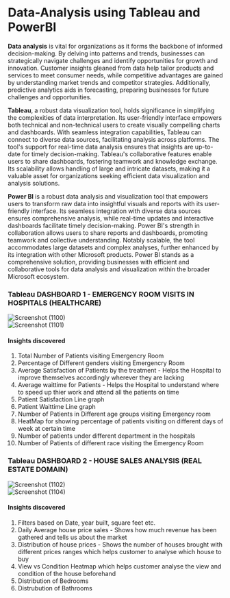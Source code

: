 # Data-Analysis using Tableau and PowerBI

**Data analysis** is vital for organizations as it forms the backbone of informed decision-making. By delving into patterns and trends, businesses can strategically navigate challenges and identify opportunities for growth and innovation. Customer insights gleaned from data help tailor products and services to meet consumer needs, while competitive advantages are gained by understanding market trends and competitor strategies. Additionally, predictive analytics aids in forecasting, preparing businesses for future challenges and opportunities.

**Tableau**, a robust data visualization tool, holds significance in simplifying the complexities of data interpretation. Its user-friendly interface empowers both technical and non-technical users to create visually compelling charts and dashboards. With seamless integration capabilities, Tableau can connect to diverse data sources, facilitating analysis across platforms. The tool's support for real-time data analysis ensures that insights are up-to-date for timely decision-making. Tableau's collaborative features enable users to share dashboards, fostering teamwork and knowledge exchange. Its scalability allows handling of large and intricate datasets, making it a valuable asset for organizations seeking efficient data visualization and analysis solutions.

**Power BI** is a robust data analysis and visualization tool that empowers users to transform raw data into insightful visuals and reports with its user-friendly interface. Its seamless integration with diverse data sources ensures comprehensive analysis, while real-time updates and interactive dashboards facilitate timely decision-making. Power BI's strength in collaboration allows users to share reports and dashboards, promoting teamwork and collective understanding. Notably scalable, the tool accommodates large datasets and complex analyses, further enhanced by its integration with other Microsoft products. Power BI stands as a comprehensive solution, providing businesses with efficient and collaborative tools for data analysis and visualization within the broader Microsoft ecosystem.

### Tableau DASHBOARD 1 - EMERGENCY ROOM VISITS IN HOSPITALS (HEALTHCARE)

![Screenshot (1100)](https://github.com/mayuriyerande/Data-Analysis-Tableau/assets/100609372/250727d4-fb5b-4c2e-98c8-22984b0accae)
<br>
![Screenshot (1101)](https://github.com/mayuriyerande/Data-Analysis-Tableau/assets/100609372/da4467d2-e5e6-4405-916a-8471b57ebfdb)

#### Insights discovered
1. Total Number of Patients visiting Emergencry Room
2. Percentage of Different genders visiting Emergencry Room
3. Average Satisfaction of  Patients by the treatment - Helps the Hospital to improve themselves accordingly wherever they are lacking
4. Average waittime for Patients - Helps the Hospital to understand where to speed up thier work and attend all the patients on time
5. Patient Satisfaction Line graph
6. Patient Waittime Line graph
7. Number of Patients in Different age groups  visiting Emergency room
8. HeatMap for showing percentage of patients visiting on different days of week at certain time
9. Number of patients under different department in the hospitals
10. Number of Patients of different race visiting the Emergency Room

### Tableau DASHBOARD 2 - HOUSE SALES ANALYSIS (REAL ESTATE DOMAIN)

![Screenshot (1102)](https://github.com/mayuriyerande/Data-Analysis-Dashboards/assets/100609372/e482ee02-1421-4035-b461-618931caa847)
<br>
![Screenshot (1104)](https://github.com/mayuriyerande/Data-Analysis-Dashboards/assets/100609372/2bf65001-4ab3-40da-afc3-3512ea206723)

#### Insights discovered
1. Filters based on Date, year built, square feet etc.
2. Daily Average house price sales - Shows how much revenue has been gathered and tells us about the market
3. Distribution of house prices - Shows the number of houses brought with different prices ranges which helps customer to analyse which house to buy
4. View vs Condition Heatmap which helps customer analyse the view and condition of the house beforehand
5. Distribution of Bedrooms
6. Distrubution of Bathrooms
